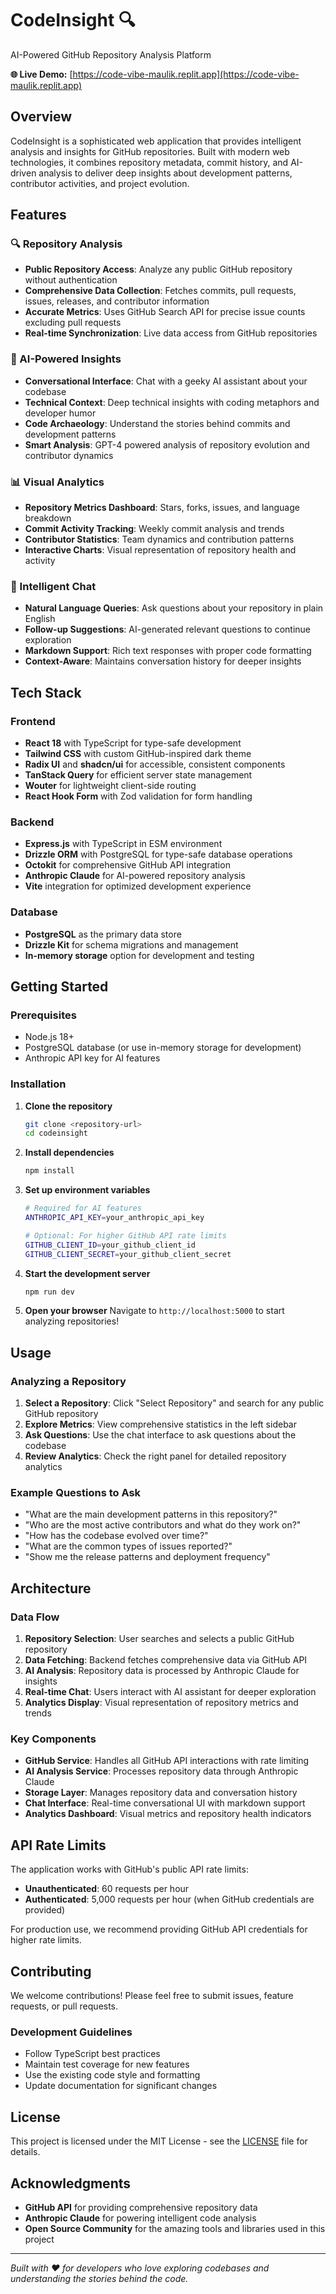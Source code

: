 # CodeInsight 🔍

AI-Powered GitHub Repository Analysis Platform

**🌐 Live Demo:** [https://code-vibe-maulik.replit.app](https://code-vibe-maulik.replit.app)

## Overview

CodeInsight is a sophisticated web application that provides intelligent analysis and insights for GitHub repositories. Built with modern web technologies, it combines repository metadata, commit history, and AI-driven analysis to deliver deep insights about development patterns, contributor activities, and project evolution.

## Features

### 🔍 Repository Analysis
- **Public Repository Access**: Analyze any public GitHub repository without authentication
- **Comprehensive Data Collection**: Fetches commits, pull requests, issues, releases, and contributor information
- **Accurate Metrics**: Uses GitHub Search API for precise issue counts excluding pull requests
- **Real-time Synchronization**: Live data access from GitHub repositories

### 🤖 AI-Powered Insights
- **Conversational Interface**: Chat with a geeky AI assistant about your codebase
- **Technical Context**: Deep technical insights with coding metaphors and developer humor
- **Code Archaeology**: Understand the stories behind commits and development patterns
- **Smart Analysis**: GPT-4 powered analysis of repository evolution and contributor dynamics

### 📊 Visual Analytics
- **Repository Metrics Dashboard**: Stars, forks, issues, and language breakdown
- **Commit Activity Tracking**: Weekly commit analysis and trends
- **Contributor Statistics**: Team dynamics and contribution patterns
- **Interactive Charts**: Visual representation of repository health and activity

### 💬 Intelligent Chat
- **Natural Language Queries**: Ask questions about your repository in plain English
- **Follow-up Suggestions**: AI-generated relevant questions to continue exploration
- **Markdown Support**: Rich text responses with proper code formatting
- **Context-Aware**: Maintains conversation history for deeper insights

## Tech Stack

### Frontend
- **React 18** with TypeScript for type-safe development
- **Tailwind CSS** with custom GitHub-inspired dark theme
- **Radix UI** and **shadcn/ui** for accessible, consistent components
- **TanStack Query** for efficient server state management
- **Wouter** for lightweight client-side routing
- **React Hook Form** with Zod validation for form handling

### Backend
- **Express.js** with TypeScript in ESM environment
- **Drizzle ORM** with PostgreSQL for type-safe database operations
- **Octokit** for comprehensive GitHub API integration
- **Anthropic Claude** for AI-powered repository analysis
- **Vite** integration for optimized development experience

### Database
- **PostgreSQL** as the primary data store
- **Drizzle Kit** for schema migrations and management
- **In-memory storage** option for development and testing

## Getting Started

### Prerequisites
- Node.js 18+ 
- PostgreSQL database (or use in-memory storage for development)
- Anthropic API key for AI features

### Installation

1. **Clone the repository**
   ```bash
   git clone <repository-url>
   cd codeinsight
   ```

2. **Install dependencies**
   ```bash
   npm install
   ```

3. **Set up environment variables**
   ```bash
   # Required for AI features
   ANTHROPIC_API_KEY=your_anthropic_api_key
   
   # Optional: For higher GitHub API rate limits
   GITHUB_CLIENT_ID=your_github_client_id
   GITHUB_CLIENT_SECRET=your_github_client_secret
   ```

4. **Start the development server**
   ```bash
   npm run dev
   ```

5. **Open your browser**
   Navigate to `http://localhost:5000` to start analyzing repositories!

## Usage

### Analyzing a Repository

1. **Select a Repository**: Click "Select Repository" and search for any public GitHub repository
2. **Explore Metrics**: View comprehensive statistics in the left sidebar
3. **Ask Questions**: Use the chat interface to ask questions about the codebase
4. **Review Analytics**: Check the right panel for detailed repository analytics

### Example Questions to Ask

- "What are the main development patterns in this repository?"
- "Who are the most active contributors and what do they work on?"
- "How has the codebase evolved over time?"
- "What are the common types of issues reported?"
- "Show me the release patterns and deployment frequency"

## Architecture

### Data Flow
1. **Repository Selection**: User searches and selects a public GitHub repository
2. **Data Fetching**: Backend fetches comprehensive data via GitHub API
3. **AI Analysis**: Repository data is processed by Anthropic Claude for insights
4. **Real-time Chat**: Users interact with AI assistant for deeper exploration
5. **Analytics Display**: Visual representation of repository metrics and trends

### Key Components
- **GitHub Service**: Handles all GitHub API interactions with rate limiting
- **AI Analysis Service**: Processes repository data through Anthropic Claude
- **Storage Layer**: Manages repository data and conversation history
- **Chat Interface**: Real-time conversational UI with markdown support
- **Analytics Dashboard**: Visual metrics and repository health indicators

## API Rate Limits

The application works with GitHub's public API rate limits:
- **Unauthenticated**: 60 requests per hour
- **Authenticated**: 5,000 requests per hour (when GitHub credentials are provided)

For production use, we recommend providing GitHub API credentials for higher rate limits.

## Contributing

We welcome contributions! Please feel free to submit issues, feature requests, or pull requests.

### Development Guidelines
- Follow TypeScript best practices
- Maintain test coverage for new features
- Use the existing code style and formatting
- Update documentation for significant changes

## License

This project is licensed under the MIT License - see the [LICENSE](LICENSE) file for details.

## Acknowledgments

- **GitHub API** for providing comprehensive repository data
- **Anthropic Claude** for powering intelligent code analysis
- **Open Source Community** for the amazing tools and libraries used in this project

---

*Built with ❤️ for developers who love exploring codebases and understanding the stories behind the code.*